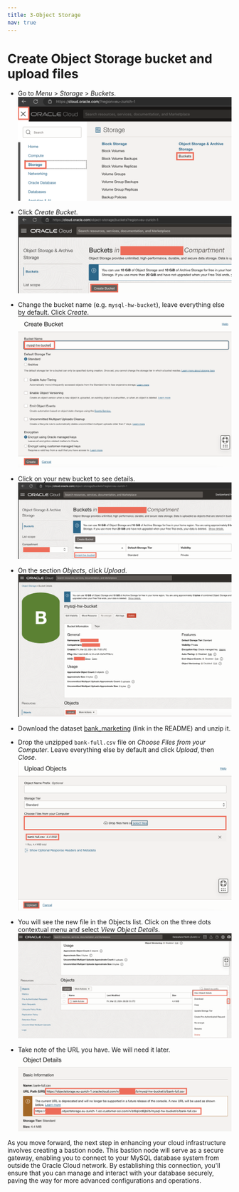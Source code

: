 ```yaml
---
title: 3-Object Storage
nav: true
---
```


# Create Object Storage bucket and upload files

* Go to *Menu* > *Storage* > *Buckets*.
![step_1](images/os_step_1.png)

* Click *Create Bucket*.
![step_2](images/os_step_2.png)

* Change the bucket name (e.g. `mysql-hw-bucket`), leave everything else by default. Click *Create*.
![step_3](images/os_step_3.png)

* Click on your new bucket to see details.
![step_4](images/os_step_4.png)

* On the section *Objects*, click *Upload*.
![step_5](images/os_step_5.png)

* Download the dataset [bank_marketing](https://github.com/oracle-samples/heatwave-ml?tab=readme-ov-file) (link in the README) and unzip it.

* Drop the unzipped `bank-full.csv` file on *Choose Files from your Computer*. Leave everything else by default and click *Upload*, then *Close*.
![step_6](images/os_step_6.png)

* You will see the new file in the Objects list. Click on the three dots contextual menu and select *View Object Details*.
![step_7](images/os_step_7.png)

* Take note of the URL you have. We will need it later.
![step_8](images/os_step_8.png)

As you move forward, the next step in enhancing your cloud infrastructure involves creating a bastion node. This bastion node will serve as a secure gateway, enabling you to connect to your MySQL database system from outside the Oracle Cloud network. By establishing this connection, you'll ensure that you can manage and interact with your database securely, paving the way for more advanced configurations and operations.
